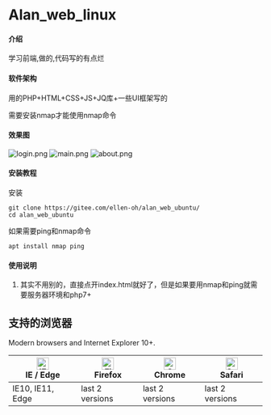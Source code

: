 # Alan_web_linux

#### 介绍
学习前端,做的,代码写的有点烂

#### 软件架构
用的PHP+HTML+CSS+JS+JQ库+一些UI框架写的

需要安装nmap才能使用nmap命令

#### 效果图

![login.png](https://i.loli.net/2021/08/17/FYLfRBt7sjqZNiA.png)
![main.png](https://i.loli.net/2021/08/17/qHExgGswA81tuCz.png)
![about.png](https://i.loli.net/2021/08/17/czANqHpmjxW3ZQK.png)

#### 安装教程

安装
```
git clone https://gitee.com/ellen-oh/alan_web_ubuntu/
cd alan_web_ubuntu
```

如果需要ping和nmap命令

```
apt install nmap ping
```

#### 使用说明

1.  其实不用别的，直接点开index.html就好了，但是如果要用nmap和ping就需要服务器环境和php7+



## 支持的浏览器

Modern browsers and Internet Explorer 10+.

| [<img src="https://raw.githubusercontent.com/alrra/browser-logos/master/src/edge/edge_48x48.png" alt="IE / Edge" width="24px" height="24px" />](http://godban.github.io/browsers-support-badges/)</br>IE / Edge | [<img src="https://raw.githubusercontent.com/alrra/browser-logos/master/src/firefox/firefox_48x48.png" alt="Firefox" width="24px" height="24px" />](http://godban.github.io/browsers-support-badges/)</br>Firefox | [<img src="https://raw.githubusercontent.com/alrra/browser-logos/master/src/chrome/chrome_48x48.png" alt="Chrome" width="24px" height="24px" />](http://godban.github.io/browsers-support-badges/)</br>Chrome | [<img src="https://raw.githubusercontent.com/alrra/browser-logos/master/src/safari/safari_48x48.png" alt="Safari" width="24px" height="24px" />](http://godban.github.io/browsers-support-badges/)</br>Safari |
| ------------------------------------------------------------ | ------------------------------------------------------------ | ------------------------------------------------------------ | ------------------------------------------------------------ |
| IE10, IE11, Edge                                             | last 2 versions                                              | last 2 versions                                              | last 2 versions                                              |

